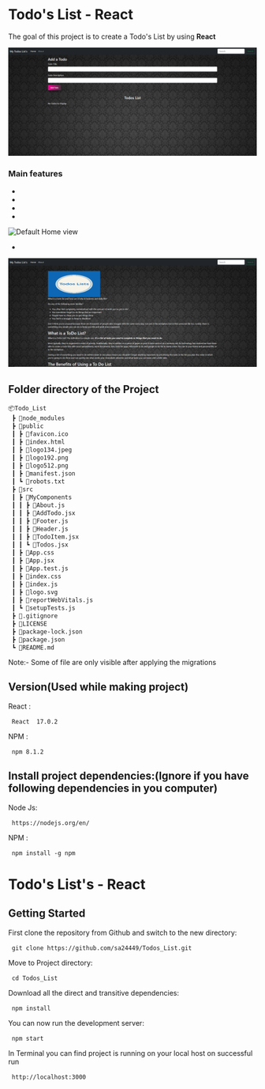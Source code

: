 # Todo's List - React

The goal of this project is to create a Todo's List by using **React**

![Default Home view](Readme_files/Home_page.png)

### Main features

* 

* 

*

* 

![Default Home view](Readme_files/output_page.png)

* 

![Default Home view](Readme_files/about.png)

## Folder directory of the Project
```              
📦Todo_List
 ┣ 📂node_modules 
 ┣ 📂public
 ┃ ┣ 📜favicon.ico
 ┃ ┣ 📜index.html
 ┃ ┣ 📜logo134.jpeg
 ┃ ┣ 📜logo192.png
 ┃ ┣ 📜logo512.png
 ┃ ┣ 📜manifest.json
 ┃ ┗ 📜robots.txt
 ┣ 📂src
 ┃ ┣ 📂MyComponents
 ┃ ┃ ┣ 📜About.js
 ┃ ┃ ┣ 📜AddTodo.jsx
 ┃ ┃ ┣ 📜Footer.js
 ┃ ┃ ┣ 📜Header.js
 ┃ ┃ ┣ 📜TodoItem.jsx
 ┃ ┃ ┗ 📜Todos.jsx
 ┃ ┣ 📜App.css
 ┃ ┣ 📜App.jsx
 ┃ ┣ 📜App.test.js
 ┃ ┣ 📜index.css
 ┃ ┣ 📜index.js
 ┃ ┣ 📜logo.svg
 ┃ ┣ 📜reportWebVitals.js
 ┃ ┗ 📜setupTests.js
 ┣ 📜.gitignore
 ┣ 📜LICENSE
 ┣ 📜package-lock.json
 ┣ 📜package.json
 ┗ 📜README.md
```
Note:- Some of  file are only visible after  applying the migrations
           


## Version(**Used while making project**) 

React :
     
     React  17.0.2
     
     
NPM :
   
     npm 8.1.2
     
   
## Install project dependencies:(**Ignore if you have following dependencies in you computer**)

Node Js:
     
     https://nodejs.org/en/
     
     
NPM :
   
     npm install -g npm
        

# Todo's List's - React

## Getting Started

First clone the repository from Github and switch to the new directory:

     git clone https://github.com/sa24449/Todos_List.git
     

Move to Project directory:

     cd Todos_List
     
    
Download all the direct and transitive dependencies:

     npm install
    

You can now run the development server:

     npm start
     

In Terminal you can find project is running on your local host on successful run  
   
     http://localhost:3000
